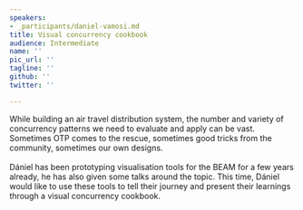 ```yaml
---
speakers:
- _participants/daniel-vamosi.md
title: Visual concurrency cookbook
audience: Intermediate
name: ''
pic_url: ''
tagline: ''
github: ''
twitter: ''

---
```

<p>While building an air travel distribution system, the number and variety of concurrency patterns we need to evaluate and apply can be vast. Sometimes OTP comes to the rescue, sometimes good tricks from the community, sometimes our own designs. <br /><br />Dániel has been prototyping visualisation tools for the BEAM for a few years already, he has also given some talks around the topic. This time, Dániel would like to use these tools to tell their journey and present their learnings through a visual concurrency cookbook.</p>